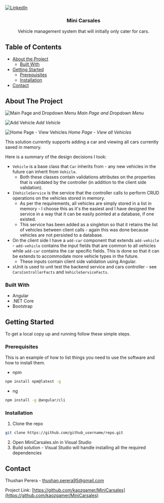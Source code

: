 [![LinkedIn][linkedin-shield]][linkedin-url]



<p align="center">

  <h3 align="center">Mini Carsales</h3>

  <p align="center">
    Vehicle management system that will initially only cater for cars.
  </p>
</p>



<!-- TABLE OF CONTENTS -->
## Table of Contents

* [About the Project](#about-the-project)
  * [Built With](#built-with)
* [Getting Started](#getting-started)
  * [Prerequisites](#prerequisites)
  * [Installation](#installation)
* [Contact](#contact)



<!-- ABOUT THE PROJECT -->
## About The Project

![Main Page and Dropdown Menu](https://i.imgur.com/eYVkR0y.png)
*Main Page and Dropdown Menu*


![Add Vehicle](https://i.imgur.com/x1QHE8V.png)
*Add Vehicle*


![Home Page - View Vehicles](https://i.imgur.com/40j5L3Z.png)
*Home Page - View all Vehicles*

This solution currently supports adding a car and viewing all cars currently saved in memory.

Here is a summary of the design decisions I took:
* `Vehicle` is a base class that `Car` inherits from - any new vehicles in the future can inherit from `Vehicle`.
  * Both these classes contain validations attributes on the properties that is validated by the controller (in addition to the client side validation).
* `IVehicleService` is the service that the controller calls to perform CRUD operations on the vehicles stored in memory.
  * As per the requirements, all vehicles are simply stored in a list in memory - I choose this as it's the easiest and I have designed the service in a way that it can be easily pointed at a database, if one existed.
  * This service has been added as a singleton so that it retains the list of vehicles between client calls - again this was done because vehicles are not persisted to a database.
* On the client side I have a `add-car` component that extends `add-vehicle` - `add-vehicle` contains the input fields that are common to all vehicles while `add-car` contains the car specific fields. This is done so that it can be extends to accommodate more vehicle types in the future.
  * These inputs contain client side validation using Angular.
* xUnit is used to unit test the backend service and cars controller - see `CarsControllerFacts` and `VehicleServiceFacts`.


### Built With

* Angular
* .NET Core
* Bootstrap



<!-- GETTING STARTED -->
## Getting Started

To get a local copy up and running follow these simple steps.

### Prerequisites

This is an example of how to list things you need to use the software and how to install them.
* npm
```sh
npm install npm@latest -g
```
* ng
```sh
npm install -g @angular/cli
```

### Installation
 
1. Clone the repo
```sh
git clone https://github.com/github_username/repo.git
```
2. Open MiniCarsales.sln in Visual Studio
3. Build solution - Visual Studio will handle installing all the required dependencies



<!-- CONTACT -->
## Contact

Thushan Perera - thushan.perera95@gmail.com

Project Link: [https://github.com/kaozgamer/MiniCarsales](https://github.com/kaozgamer/MiniCarsales)




<!-- MARKDOWN LINKS & IMAGES -->
<!-- https://www.markdownguide.org/basic-syntax/#reference-style-links -->
[contributors-shield]: https://img.shields.io/github/contributors/othneildrew/Best-README-Template.svg?style=flat-square
[contributors-url]: https://github.com/othneildrew/Best-README-Template/graphs/contributors
[forks-shield]: https://img.shields.io/github/forks/othneildrew/Best-README-Template.svg?style=flat-square
[forks-url]: https://github.com/othneildrew/Best-README-Template/network/members
[stars-shield]: https://img.shields.io/github/stars/othneildrew/Best-README-Template.svg?style=flat-square
[stars-url]: https://github.com/othneildrew/Best-README-Template/stargazers
[issues-shield]: https://img.shields.io/github/issues/othneildrew/Best-README-Template.svg?style=flat-square
[issues-url]: https://github.com/othneildrew/Best-README-Template/issues
[license-shield]: https://img.shields.io/github/license/othneildrew/Best-README-Template.svg?style=flat-square
[license-url]: https://github.com/othneildrew/Best-README-Template/blob/master/LICENSE.txt
[linkedin-shield]: https://img.shields.io/badge/-LinkedIn-black.svg?style=flat-square&logo=linkedin&colorB=555
[linkedin-url]: https://www.linkedin.com/in/thushanperera
[product-screenshot]: images/screenshot.png

